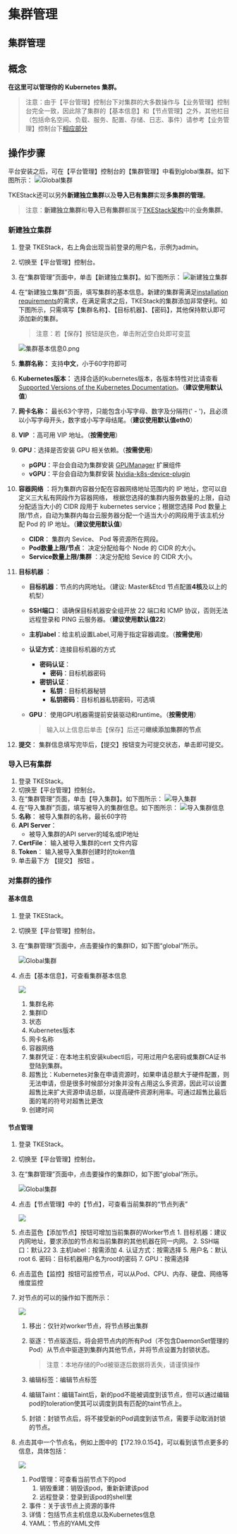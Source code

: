 # 集群管理

## 集群管理

## 概念

**在这里可以管理你的 Kubernetes 集群。**

> 注意：由于【平台管理】控制台下对集群的大多数操作与【业务管理】控制台完全一致，因此除了集群的【基本信息】和【节点管理】之外，其他栏目（包括命名空间、负载、服务、配置、存储、日志、事件）请参考【业务管理】控制台下[相应部分](../business-console/workload-mgmt/)

## 操作步骤

平台安装之后，可在【平台管理】控制台的【集群管理】中看到global集群。如下图所示： ![Global&#x96C6;&#x7FA4;](../../.gitbook/assets/cluster%20%282%29%20%282%29%20%283%29.png)

TKEStack还可以另外**新建独立集群**以及**导入已有集群**实现**多集群的管理**。

> 注意：**新建独立集群**和**导入已有集群**都属于[TKEStack架构](../../installation/installation-architecture.md)中的**业务集群**。

### 新建独立集群

1. 登录 TKEStack，右上角会出现当前登录的用户名，示例为admin。
2. 切换至【平台管理】控制台。
3. 在“集群管理”页面中，单击【新建独立集群】。如下图所示： ![&#x65B0;&#x5EFA;&#x72EC;&#x7ACB;&#x96C6;&#x7FA4;](../../.gitbook/assets/createCluster.png)
4. 在“新建独立集群”页面，填写集群的基本信息。新建的集群需满足[installation requirements](../../installation/environment-requirement.md)的需求，在满足需求之后，TKEStack的集群添加非常便利。如下图所示，只需填写【集群名称】、【目标机器】、【密码】，其他保持默认即可添加新的集群。

   > 注意：若【保存】按钮是灰色，单击附近空白处即可变蓝

   ![&#x96C6;&#x7FA4;&#x57FA;&#x672C;&#x4FE1;&#x606F;0.png](../../.gitbook/assets/ClusterInfo.png)

5. **集群名称：** 支持**中文**，小于60字符即可
6. **Kubernetes版本：** 选择合适的kubernetes版本，各版本特性对比请查看 [Supported Versions of the Kubernetes Documentation](https://kubernetes.io/docs/home/supported-doc-versions/)。（**建议使用默认值**）
7. **网卡名称：** 最长63个字符，只能包含小写字母、数字及分隔符\(' - '\)，且必须以小写字母开头，数字或小写字母结尾。（**建议使用默认值eth0**）
8. **VIP** ：高可用 VIP 地址。（**按需使用**）
9. **GPU**：选择是否安装 GPU 相关依赖。（**按需使用**）
   * **pGPU**：平台会自动为集群安装 [GPUManager](https://github.com/tkestack/docs/blob/master/features/gpumanager.md) 扩展组件
   * **vGPU**：平台会自动为集群安装 [Nvidia-k8s-device-plugin](https://github.com/NVIDIA/k8s-device-plugin)
10. **容器网络** ：将为集群内容器分配在容器网络地址范围内的 IP 地址，您可以自定义三大私有网段作为容器网络， 根据您选择的集群内服务数量的上限，自动分配适当大小的 CIDR 段用于 kubernetes service；根据您选择 Pod 数量上限/节点，自动为集群内每台云服务器分配一个适当大小的网段用于该主机分配 Pod 的 IP 地址。（**建议使用默认值**）
    * **CIDR**： 集群内 Sevice、 Pod 等资源所在网段。
    * **Pod数量上限/节点**： 决定分配给每个 Node 的 CIDR 的大小。
    * **Service数量上限/集群** ：决定分配给 Sevice 的 CIDR 大小。
11. **目标机器** ：
    * **目标机器**：节点的内网地址。（建议: Master&Etcd 节点配置**4核**及以上的机型）
    * **SSH端口**： 请确保目标机器安全组开放 22 端口和 ICMP 协议，否则无法远程登录和 PING 云服务器。（**建议使用默认值22**）
    * **主机label**：给主机设置Label,可用于指定容器调度。（**按需使用**）
    * **认证方式**：连接目标机器的方式
      * **密码认证**：
        * **密码**：目标机器密码
      * **密钥认证**：
        * **私钥**：目标机器秘钥
        * **私钥密码**：目标机器私钥密码，可选填
    * **GPU**： 使用GPU机器需提前安装驱动和runtime。（**按需使用**）

      > 输入以上信息后单击【保存】后还可**继续添加集群的节点**
12. **提交**： 集群信息填写完毕后，【提交】按钮变为可提交状态，单击即可提交。

### 导入已有集群

1. 登录 TKEStack。
2. 切换至【平台管理】控制台。
3. 在“集群管理”页面，单击【导入集群】。如下图所示： ![&#x5BFC;&#x5165;&#x96C6;&#x7FA4;](../../.gitbook/assets/importCluster-1.png)
4. 在“导入集群”页面，填写被导入的集群信息。如下图所示： ![&#x5BFC;&#x5165;&#x96C6;&#x7FA4;&#x4FE1;&#x606F;](../../.gitbook/assets/importCluster-2.png)
5. **名称**： 被导入集群的名称，最长60字符
6. **API Server**： 
   * 被导入集群的API server的域名或IP地址
7. **CertFile**： 输入被导入集群的cert 文件内容
8. **Token**： 输入被导入集群创建时的token值
9. 单击最下方 【提交】 按钮 。

### **对集群的操作**

#### 基本信息

1. 登录 TKEStack。
2. 切换至【平台管理】控制台。
3. 在“集群管理”页面中，点击要操作的集群ID，如下图“global”所示。

   ![Global&#x96C6;&#x7FA4;](../../.gitbook/assets/cluster%20%282%29%20%282%29.png)

4. 点击【基本信息】，可查看集群基本信息

   ![](../../.gitbook/assets/basicinformation.png)

   1. 集群名称
   2. 集群ID
   3. 状态
   4. Kubernetes版本
   5. 网卡名称
   6. 容器网络
   7. 集群凭证：在本地主机安装kubectl后，可用过用户名密码或集群CA证书登陆到集群。
   8. 超售比：Kubernetes对象在申请资源时，如果申请总额大于硬件配置，则无法申请，但是很多时候部分对象并没有占用这么多资源，因此可以设置超售比来扩大资源申请总额，以提高硬件资源利用率。可通过超售比最后面的笔的符号对超售比更改
   9. 创建时间

#### 节点管理

1. 登录 TKEStack。
2. 切换至【平台管理】控制台。
3. 在“集群管理”页面中，点击要操作的集群ID，如下图“global”所示。

   ![Global&#x96C6;&#x7FA4;](../../.gitbook/assets/cluster%20%282%29%20%282%29%20%281%29.png)

4. 点击【节点管理】中的【节点】，可查看当前集群的“节点列表”

   ![](../../.gitbook/assets/nodes.png)

5. 点击蓝色【添加节点】按钮可增加当前集群的Worker节点 1. 目标机器：建议内网地址，要求添加的节点和当前集群的其他机器在同一内网。 2. SSH端口：默认22 3. 主机label：按需添加 4. 认证方式：按需选择 5. 用户名：默认root 6. 密码：目标机器用户名为root的密码 7. GPU：按需选择
6. 点击蓝色【监控】按钮可监控节点，可以从Pod、CPU、内存、硬盘、网络等维度监控
7. 对节点的可以的操作如下图所示：

   ![](../../.gitbook/assets/nodecaozuo.png)

   1. 移出：仅针对worker节点，将节点移出集群
   2. 驱逐：节点驱逐后，将会把节点内的所有Pod（不包含DaemonSet管理的Pod）从节点中驱逐到集群内其他节点，并将节点设置为封锁状态。

      > 注意：本地存储的Pod被驱逐后数据将丢失，请谨慎操作

   3. 编辑标签：编辑节点标签
   4. 编辑Taint：编辑Taint后，新的pod不能被调度到该节点，但可以通过编辑pod的toleration使其可以调度到具有匹配的taint节点上。
   5. 封锁：封锁节点后，将不接受新的Pod调度到该节点，需要手动取消封锁的节点。

8. 点击其中一个节点名，例如上图中的【172.19.0.154】，可以看到该节点更多的信息，具体包括：

   ![](../../.gitbook/assets/nodespod.png)

   1. Pod管理：可查看当前节点下的pod
      1. 销毁重建：销毁该pod，重新新建该pod
      2. 远程登录：登录到该pod的shell里
   2. 事件：关于该节点上资源的事件
   3. 详情：包括节点主机信息以及Kubernetes信息
   4. YAML：节点的YAML文件

